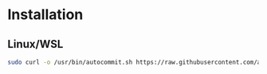 # Installation
## Linux/WSL
```bash
sudo curl -o /usr/bin/autocommit.sh https://raw.githubusercontent.com/aryan-212/AICommiter/main/autocommit.sh && sudo chmod +x /usr/bin/autocommit.sh && sudo ln -s /usr/bin/autocommit.sh /usr/bin/git-auto-commit
```
